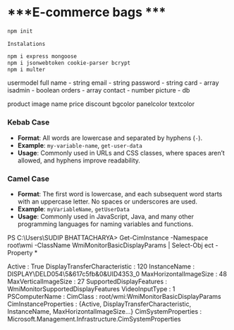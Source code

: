 # ***E-commerce bags ***
```bash
npm init
```
`Instalations`
```bash
npm i express mongoose
npm i jsonwebtoken cookie-parser bcrypt
npm i multer
```

usermodel
full name - string
email - string
password - string
card - array
isadmin - boolean
orders - array
contact - number
picture - db

product
image
name
price
discount
bgcolor
panelcolor
textcolor

### Kebab Case
- **Format**: All words are lowercase and separated by hyphens (`-`).
- **Example**: `my-variable-name`, `get-user-data`
- **Usage**: Commonly used in URLs and CSS classes, where spaces aren’t allowed, and hyphens improve readability.

### Camel Case
- **Format**: The first word is lowercase, and each subsequent word starts with an uppercase letter. No spaces or underscores are used.
- **Example**: `myVariableName`, `getUserData`
- **Usage**: Commonly used in JavaScript, Java, and many other programming languages for naming variables and functions.


<!-- control + shift + p = git keep -->


PS C:\Users\SUDIP BHATTACHARYA> Get-CimInstance -Namespace root\wmi -ClassName WmiMonitorBasicDisplayParams | Select-Obj
ect -Property *


Active                        : True
DisplayTransferCharacteristic : 120
InstanceName                  : DISPLAY\DELD054\5&617c5fb&0&UID4353_0
MaxHorizontalImageSize        : 48
MaxVerticalImageSize          : 27
SupportedDisplayFeatures      : WmiMonitorSupportedDisplayFeatures
VideoInputType                : 1
PSComputerName                :
CimClass                      : root/wmi:WmiMonitorBasicDisplayParams
CimInstanceProperties         : {Active, DisplayTransferCharacteristic, InstanceName, MaxHorizontalImageSize...}
CimSystemProperties           : Microsoft.Management.Infrastructure.CimSystemProperties


<!-- PS C:\Users\SUDIP BHATTACHARYA> Get-WmiObject -Namespace root\wmi -Class WmiMonitorID | ForEach-Object { $_.UserFriendly
Name }
68
69
76
76
32
83
50
50
52
48
76
0
0
PS C:\Users\SUDIP BHATTACHARYA> Get-CimInstance -ClassName CIM_VideoControllerResolution | Select-Object SettingID, Hori
zontalResolution, VerticalResolution, RefreshRate

SettingID                                               HorizontalResolution VerticalResolution RefreshRate
---------                                               -------------------- ------------------ -----------
640 x 480 x 4294967296 colors @ 59 Hertz                                 640                480          59
640 x 480 x 4294967296 colors @ 60 Hertz                                 640                480          60
640 x 480 x 4294967296 colors @ 75 Hertz                                 640                480          75
720 x 480 x 4294967296 colors @ 60 Hertz                                 720                480          60
720 x 480 x 4294967296 colors @ 59 Hertz                                 720                480          59
720 x 576 x 4294967296 colors @ 50 Hertz (Interlaced)                    720                576          50
800 x 600 x 4294967296 colors @ 60 Hertz                                 800                600          60
800 x 600 x 4294967296 colors @ 75 Hertz                                 800                600          75
1024 x 768 x 4294967296 colors @ 60 Hertz                               1024                768          60
1024 x 768 x 4294967296 colors @ 75 Hertz                               1024                768          75
1152 x 864 x 4294967296 colors @ 75 Hertz                               1152                864          75
1176 x 664 x 4294967296 colors @ 50 Hertz (Interlaced)                  1176                664          50
1176 x 664 x 4294967296 colors @ 60 Hertz                               1176                664          60
1176 x 664 x 4294967296 colors @ 59 Hertz                               1176                664          59
1280 x 720 x 4294967296 colors @ 60 Hertz                               1280                720          60
1280 x 720 x 4294967296 colors @ 59 Hertz                               1280                720          59
1280 x 720 x 4294967296 colors @ 50 Hertz (Interlaced)                  1280                720          50
1280 x 768 x 4294967296 colors @ 60 Hertz                               1280                768          60
1280 x 768 x 4294967296 colors @ 75 Hertz                               1280                768          75
1280 x 800 x 4294967296 colors @ 60 Hertz                               1280                800          60
1280 x 800 x 4294967296 colors @ 75 Hertz                               1280                800          75
1280 x 960 x 4294967296 colors @ 60 Hertz                               1280                960          60
1280 x 960 x 4294967296 colors @ 75 Hertz                               1280                960          75
1280 x 1024 x 4294967296 colors @ 60 Hertz                              1280               1024          60
1280 x 1024 x 4294967296 colors @ 75 Hertz                              1280               1024          75
1360 x 768 x 4294967296 colors @ 60 Hertz                               1360                768          60
1360 x 768 x 4294967296 colors @ 59 Hertz                               1360                768          59
1360 x 768 x 4294967296 colors @ 50 Hertz (Interlaced)                  1360                768          50
1366 x 768 x 4294967296 colors @ 60 Hertz                               1366                768          60
1366 x 768 x 4294967296 colors @ 59 Hertz                               1366                768          59
1366 x 768 x 4294967296 colors @ 50 Hertz (Interlaced)                  1366                768          50
1600 x 900 x 4294967296 colors @ 60 Hertz                               1600                900          60
1600 x 900 x 4294967296 colors @ 59 Hertz                               1600                900          59
1600 x 900 x 4294967296 colors @ 50 Hertz (Interlaced)                  1600                900          50
1600 x 1024 x 4294967296 colors @ 60 Hertz                              1600               1024          60
1600 x 1024 x 4294967296 colors @ 59 Hertz                              1600               1024          59
1600 x 1024 x 4294967296 colors @ 50 Hertz (Interlaced)                 1600               1024          50
1680 x 1050 x 4294967296 colors @ 60 Hertz                              1680               1050          60
1680 x 1050 x 4294967296 colors @ 59 Hertz                              1680               1050          59
1680 x 1050 x 4294967296 colors @ 50 Hertz (Interlaced)                 1680               1050          50
1768 x 992 x 4294967296 colors @ 50 Hertz (Interlaced)                  1768                992          50
1768 x 992 x 4294967296 colors @ 60 Hertz                               1768                992          60
1768 x 992 x 4294967296 colors @ 59 Hertz                               1768                992          59
1920 x 1080 x 4294967296 colors @ 60 Hertz                              1920               1080          60
1920 x 1080 x 4294967296 colors @ 59 Hertz                              1920               1080          59
1920 x 1080 x 4294967296 colors @ 50 Hertz (Interlaced)                 1920               1080          50


PS C:\Users\SUDIP BHATTACHARYA> Get-CimInstance -Namespace root\cimv2 -ClassName Win32_VideoController | Select-Object C
urrentHorizontalResolution, CurrentVerticalResolution, CurrentRefreshRate

CurrentHorizontalResolution CurrentVerticalResolution CurrentRefreshRate
--------------------------- ------------------------- ------------------
                       1920                      1080                 60 -->

